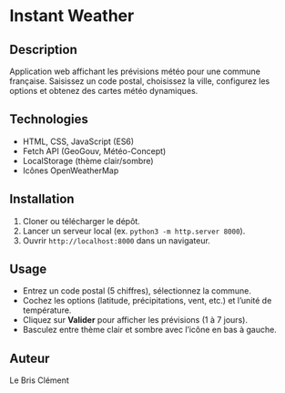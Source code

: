 # Instant Weather

## Description
Application web affichant les prévisions météo pour une commune française. Saisissez un code postal, choisissez la ville, configurez les options et obtenez des cartes météo dynamiques.

## Technologies
- HTML, CSS, JavaScript (ES6)
- Fetch API (GeoGouv, Météo-Concept)
- LocalStorage (thème clair/sombre)
- Icônes OpenWeatherMap

## Installation
1. Cloner ou télécharger le dépôt.
2. Lancer un serveur local (ex. `python3 -m http.server 8000`).
3. Ouvrir `http://localhost:8000` dans un navigateur.

## Usage
- Entrez un code postal (5 chiffres), sélectionnez la commune.
- Cochez les options (latitude, précipitations, vent, etc.) et l’unité de température.
- Cliquez sur **Valider** pour afficher les prévisions (1 à 7 jours).
- Basculez entre thème clair et sombre avec l’icône en bas à gauche.

## Auteur
Le Bris Clément